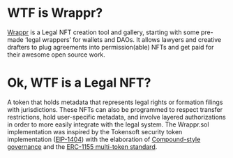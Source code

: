 # WTF is Wrappr?

[Wrappr](https://dev.wrappr.wtf/) is a Legal NFT creation tool and gallery, starting with some pre-made ‘legal wrappers’ for wallets and DAOs. It allows lawyers and creative drafters to plug agreements into permission(able) NFTs and get paid for their awesome open source work.

# Ok, WTF is a Legal NFT?

A token that holds metadata that represents legal rights or formation filings with jurisdictions. These NFTs can also be programmed to respect transfer restrictions, hold user-specific metadata, and involve layered authorizations in order to more easily integrate with the legal system. The Wrappr.sol implementation was inspired by the Tokensoft security token implementation ([EIP-1404](https://erc1404.org/)) with the elaboration of [Compound-style governance](https://github.com/compound-finance/compound-protocol/tree/master/contracts/Governance) and the [ERC-1155 multi-token standard](https://ethereum.org/en/developers/docs/standards/tokens/erc-1155/).
